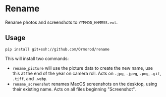 # Rename
Rename photos and screenshots to `YYMMDD_HHMMSS.ext`.

## Usage
```
pip install git+ssh://github.com/Ormorod/rename
```
This will install two commands:
- `rename_picture` will use the picture data to create the new name, 
use this at the end of the year on camera roll. Acts on `.jpg`, `.jpeg`,
`.png`, `.gif`, `.tiff`, and `.webp`.
- `rename_screenshot` renames MacOS screenshots on the desktop, using their existing name.
Acts on all files beginning "Screenshot".
